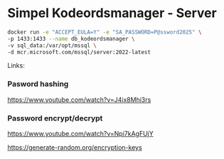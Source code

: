 # Simpel Kodeordsmanager - Server

```bash
docker run -e "ACCEPT_EULA=Y" -e "SA_PASSWORD=P@ssword2025" \
-p 1433:1433 --name db_kodeordsmanager \
-v sql_data:/var/opt/mssql \
-d mcr.microsoft.com/mssql/server:2022-latest
```

Links:

### Pasword hashing
https://www.youtube.com/watch?v=J4ix8Mhi3rs


### Password encrypt/decrypt
https://www.youtube.com/watch?v=Npi7kAgFUjY

https://generate-random.org/encryption-keys

